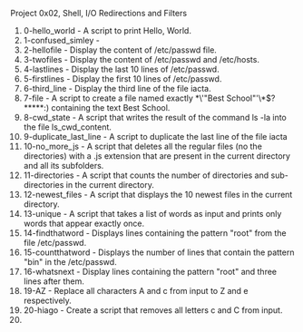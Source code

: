 Project 0x02, Shell, I/O Redirections and Filters
1. 0-hello_world - A script to print Hello, World.
2. 1-confused_simley - 
3. 2-hellofile - Display the content of /etc/passwd file.
4. 3-twofiles - Display the content of /etc/passwd and /etc/hosts.
5. 4-lastlines - Display the last 10 lines of /etc/passwd.
6. 5-firstlines - Display the first 10 lines of /etc/passwd.
7. 6-third_line - Display the third line of the file iacta.
8. 7-file - A script to create  a file named exactly \*\\'"Best School"\'\\*$\?\*\*\*\*\*:) containing the text Best School.
9. 8-cwd_state - A script that writes the result of the command ls -la into the file ls_cwd_content.
10. 9-duplicate_last_line - A script to duplicate the last line of the file iacta
11. 10-no_more_js - A script that deletes all the regular files (no the directories) with a .js extension that are present in the current directory and all its subfolders.
12. 11-directories - A script that counts the number of directories and sub-directories in the current directory.
13. 12-newest_files - A script that displays the 10 newest files in the current directory.
14. 13-unique - A script that takes a list of words as input and prints only words that appear exactly once.
15. 14-findthatword - Displays lines containing the pattern "root" from the file /etc/passwd.
16. 15-countthatword - Displays the number of lines that contain the pattern "bin" in the /etc/passwd.
17. 16-whatsnext - Display lines containing the pattern "root" and three lines after them.
18. 19-AZ - Replace all characters A and c from input to Z and e respectively.
19. 20-hiago - Create a script that removes all letters c and C from input.
20.

